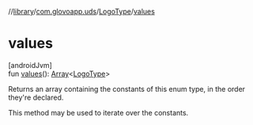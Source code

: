 //[library](../../../index.md)/[com.glovoapp.uds](../index.md)/[LogoType](index.md)/[values](values.md)

# values

[androidJvm]\
fun [values](values.md)(): [Array](https://kotlinlang.org/api/latest/jvm/stdlib/kotlin/-array/index.html)&lt;[LogoType](index.md)&gt;

Returns an array containing the constants of this enum type, in the order they're declared.

This method may be used to iterate over the constants.
